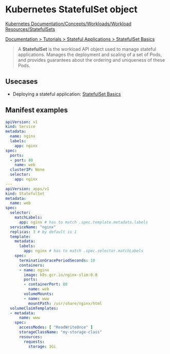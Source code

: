 # Kubernetes StatefulSet object

[Kubernetes Documentation/Concepts/Workloads/Workload Resources/StatefulSets](https://kubernetes.io/docs/concepts/workloads/controllers/statefulset/)

[Documentation > Tutorials > Stateful Applications > StatefulSet Basics](https://kubernetes.io/docs/tutorials/stateful-application/basic-stateful-set/)

> A **StatefulSet** is the workload API object used to manage stateful applications. Manages the deployment and scaling of a set of Pods, and provides guarantees about the ordering and uniqueness of these Pods.

## Usecases

- Deploying a stateful application: [StatefulSet Basics](https://kubernetes.io/docs/tutorials/stateful-application/basic-stateful-set/)

## Manifest examples

```yaml
apiVersion: v1
kind: Service
metadata:
  name: nginx
  labels:
    app: nginx
spec:
  ports:
  - port: 80
    name: web
  clusterIP: None
  selector:
    app: nginx
---
apiVersion: apps/v1
kind: StatefulSet
metadata:
  name: web
spec:
  selector:
    matchLabels:
      app: nginx # has to match .spec.template.metadata.labels
  serviceName: "nginx"
  replicas: 3 # by default is 1
  template:
    metadata:
      labels:
        app: nginx # has to match .spec.selector.matchLabels
    spec:
      terminationGracePeriodSeconds: 10
      containers:
      - name: nginx
        image: k8s.gcr.io/nginx-slim:0.8
        ports:
        - containerPort: 80
          name: web
        volumeMounts:
        - name: www
          mountPath: /usr/share/nginx/html
  volumeClaimTemplates:
  - metadata:
      name: www
    spec:
      accessModes: [ "ReadWriteOnce" ]
      storageClassName: "my-storage-class"
      resources:
        requests:
          storage: 1Gi
```
